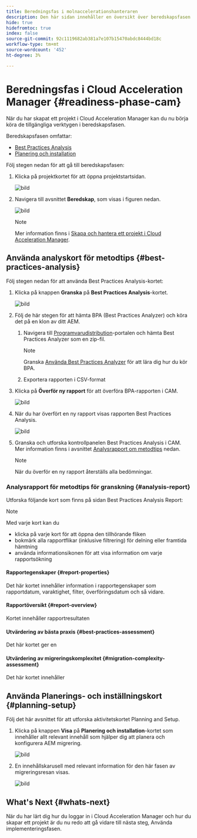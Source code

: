 ```yaml
---
title: Beredningsfas i molnaccelerationshanteraren
description: Den här sidan innehåller en översikt över beredskapsfasen i Cloud Acceleration Manager.
hide: true
hidefromtoc: true
index: false
source-git-commit: 92c1119682ab381a7e107b15470abdc8444bd18c
workflow-type: tm+mt
source-wordcount: '452'
ht-degree: 3%

---
```



# Beredningsfas i Cloud Acceleration Manager {#readiness-phase-cam}

När du har skapat ett projekt i Cloud Acceleration Manager kan du nu börja köra de tillgängliga verktygen i beredskapsfasen.

Beredskapsfasen omfattar:

* [Best Practices Analysis](#best-practices-analysis)
* [Planering och installation](#planning-setup)

Följ stegen nedan för att gå till beredskapsfasen:

1. Klicka på projektkortet för att öppna projektstartsidan.

   ![bild](/help/move-to-cloud-service/cloud-acceleration-manager/assets/cam-landing1.png)

1. Navigera till avsnittet **Beredskap**, som visas i figuren nedan.

   ![bild](/help/move-to-cloud-service/cloud-acceleration-manager/assets/readiness-1.png)

   >[!NOTE]
   >Mer information finns i [Skapa och hantera ett projekt i Cloud Acceleration Manager](/help/move-to-cloud-service/cloud-acceleration-manager/using-cam/getting-started-cam.md).

## Använda analyskort för metodtips {#best-practices-analysis}

Följ stegen nedan för att använda Best Practices Analysis-kortet:

1. Klicka på knappen **Granska** på **Best Practices Analysis**-kortet.

   ![bild](/help/move-to-cloud-service/cloud-acceleration-manager/assets/readiness-2.png)

1. Följ de här stegen för att hämta BPA (Best Practices Analyzer) och köra det på en klon av ditt AEM.

   1. Navigera till [Programvarudistribution](https://experience.adobe.com/#/downloads/content/software-distribution/en/aemcloud.html)-portalen och hämta Best Practices Analyzer som en zip-fil.

      >[!NOTE]
      >Granska [Använda Best Practices Analyzer](https://experienceleague.adobe.com/docs/experience-manager-cloud-service/moving/cloud-migration/best-practices-analyzer/using-best-practices-analyzer.html?lang=en#imp-considerations) för att lära dig hur du kör BPA.

   1. Exportera rapporten i CSV-format

1. Klicka på **Överför ny rapport** för att överföra BPA-rapporten i CAM.

   ![bild](/help/move-to-cloud-service/cloud-acceleration-manager/assets/readiness-3.png)

1. När du har överfört en ny rapport visas rapporten Best Practices Analysis.

   ![bild](/help/move-to-cloud-service/cloud-acceleration-manager/assets/cam-bpareport.png)

1. Granska och utforska kontrollpanelen Best Practices Analysis i CAM. Mer information finns i avsnittet [Analysrapport om metodtips](#analysis-report) nedan.

   >[!NOTE]
   >När du överför en ny rapport återställs alla bedömningar.

### Analysrapport för metodtips för granskning {#analysis-report}

Utforska följande kort som finns på sidan Best Practices Analysis Report:

>[!NOTE]
> Med varje kort kan du
>* klicka på varje kort för att öppna den tillhörande fliken
>* bokmärk alla rapportflikar (inklusive filtrering) för delning eller framtida hämtning
>* använda informationsikonen för att visa information om varje rapportsökning


#### Rapportegenskaper {#report-properties}

Det här kortet innehåller information i rapportegenskaper som rapportdatum, varaktighet, filter, överföringsdatum och så vidare.

#### Rapportöversikt {#report-overview}

Kortet innehåller rapportresultaten

#### Utvärdering av bästa praxis {#best-practices-assessment}

Det här kortet ger en

#### Utvärdering av migreringskomplexitet {#migration-complexity-assessment}

Det här kortet innehåller


## Använda Planerings- och inställningskort {#planning-setup}

Följ det här avsnittet för att utforska aktivitetskortet Planning and Setup.

1. Klicka på knappen **Visa** på **Planering och installation**-kortet som innehåller allt relevant innehåll som hjälper dig att planera och konfigurera AEM migrering.

   ![bild](/help/move-to-cloud-service/cloud-acceleration-manager/assets/readiness-4.png)

1. En innehållskarusell med relevant information för den här fasen av migreringsresan visas.

   ![bild](/help/move-to-cloud-service/cloud-acceleration-manager/assets/readiness-5.png)

## What&#39;s Next {#whats-next}

När du har lärt dig hur du loggar in i Cloud Acceleration Manager och hur du skapar ett projekt är du nu redo att gå vidare till nästa steg, Använda implementeringsfasen.


